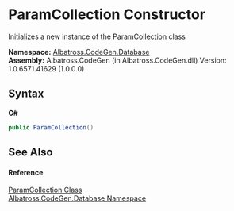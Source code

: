 # ParamCollection Constructor 
 

Initializes a new instance of the <a href="182CF3CC.md">ParamCollection</a> class

**Namespace:**&nbsp;<a href="E11F5D98.md">Albatross.CodeGen.Database</a><br />**Assembly:**&nbsp;Albatross.CodeGen (in Albatross.CodeGen.dll) Version: 1.0.6571.41629 (1.0.0.0)

## Syntax

**C#**<br />
``` C#
public ParamCollection()
```


## See Also


#### Reference
<a href="182CF3CC.md">ParamCollection Class</a><br /><a href="E11F5D98.md">Albatross.CodeGen.Database Namespace</a><br />